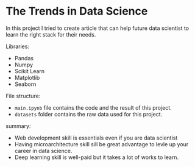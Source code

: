 # The Trends in Data Science

In this project I tried to create article that can help future data scientist to learn the right stack for their needs.

Libraries:
- Pandas
- Numpy
- Scikit Learn
- Matplotlib
- Seaborn

File structure:
- `main.ipynb` file contains the code and the result of this project.
- `datasets` folder contains the raw data used for this project.

summary:
- Web development skill is essentials even if you are data scientist
- Having microarchitecture skill sill be great advantage to levle up your career in data science.
- Deep learning skill is well-paid but it takes a lot of works to learn.
